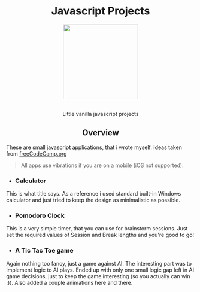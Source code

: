 <div align="center">
<h1>Javascript Projects</h1>
      <img width="200" heigth="200" src="https://upload.wikimedia.org/wikipedia/commons/thumb/9/99/Unofficial_JavaScript_logo_2.svg/1200px-Unofficial_JavaScript_logo_2.svg.png">
   <br>
  <br>
  <p>
   Little vanilla javascript projects
  </p>
</div>

<h2 align="center">Overview</h2>

These are small javascript applications, that i wrote myself. Ideas taken from [freeCodeCamp.org](https://www.freecodecamp.org/)

> All apps use vibrations if you are on a mobile (iOS not supported).

* ### Calculator

This is what title says. As a reference i used standard built-in Windows calculator and just tried to keep the design as minimalistic as possible.

* ### Pomodoro Clock

This is a very simple timer, that you can use for brainstorm sessions. Just set the required values of Session and Break lengths and you're good to go!

* ### A Tic Tac Toe game
Again nothing too fancy, just a game against AI. The interesting part was to implement logic to AI plays. Ended up with only one small logic gap left in AI game decisions, just to keep the game interesting (so you actually can win :)). Also added a couple animations here and there.

